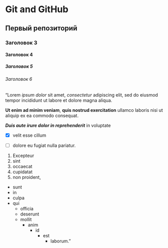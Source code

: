 # Git and GitHub

## Первый репозиторий

### Заголовок 3

#### Заголовок 4

##### Заголовок 5

###### Заголовок 6

“Lorem *ipsum dolor* sit amet, _consectetur_ adipiscing elit, sed do eiusmod tempor incididunt ut labore et dolore magna aliqua. 

**Ut enim ad minim veniam**, __quis nostrud exercitation__ ullamco laboris nisi ut aliquip ex ea commodo consequat. 

***Duis aute irure dolor in reprehenderit*** in voluptate


- [x] velit esse cillum 
- [ ] dolore eu fugiat nulla pariatur. 


1. Excepteur 
2. sint 
3. occaecat 
4. cupidatat 
5. non proident, 

* sunt 
* in 
* culpa 
* qui 
  - officia 
  - deserunt 
  - mollit
    + anim 
      + id 
        + est 
          + laborum.”

